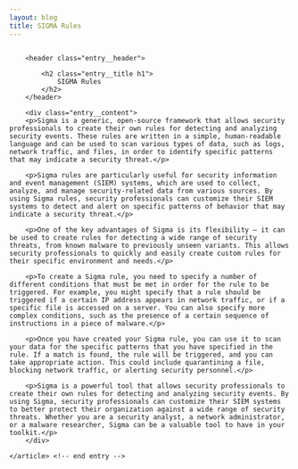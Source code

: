 ```yaml
---
layout: blog
title: SIGMA Rules
---
```


<div id="main" class="s-content__main large-8 column">
    <article class="entry">

        <header class="entry__header">

            <h2 class="entry__title h1">
                SIGMA Rules
            </h2>        
        </header>
        
        <div class="entry__content">
        <p>Sigma is a generic, open-source framework that allows security professionals to create their own rules for detecting and analyzing security events. These rules are written in a simple, human-readable language and can be used to scan various types of data, such as logs, network traffic, and files, in order to identify specific patterns that may indicate a security threat.</p>

        <p>Sigma rules are particularly useful for security information and event management (SIEM) systems, which are used to collect, analyze, and manage security-related data from various sources. By using Sigma rules, security professionals can customize their SIEM systems to detect and alert on specific patterns of behavior that may indicate a security threat.</p>

        <p>One of the key advantages of Sigma is its flexibility – it can be used to create rules for detecting a wide range of security threats, from known malware to previously unseen variants. This allows security professionals to quickly and easily create custom rules for their specific environment and needs.</p>

        <p>To create a Sigma rule, you need to specify a number of different conditions that must be met in order for the rule to be triggered. For example, you might specify that a rule should be triggered if a certain IP address appears in network traffic, or if a specific file is accessed on a server. You can also specify more complex conditions, such as the presence of a certain sequence of instructions in a piece of malware.</p>

        <p>Once you have created your Sigma rule, you can use it to scan your data for the specific patterns that you have specified in the rule. If a match is found, the rule will be triggered, and you can take appropriate action. This could include quarantining a file, blocking network traffic, or alerting security personnel.</p>

        <p>Sigma is a powerful tool that allows security professionals to create their own rules for detecting and analyzing security events. By using Sigma, security professionals can customize their SIEM systems to better protect their organization against a wide range of security threats. Whether you are a security analyst, a network administrator, or a malware researcher, Sigma can be a valuable tool to have in your toolkit.</p>
        </div> 

    </article> <!-- end entry -->

</div> <!-- end main -->   